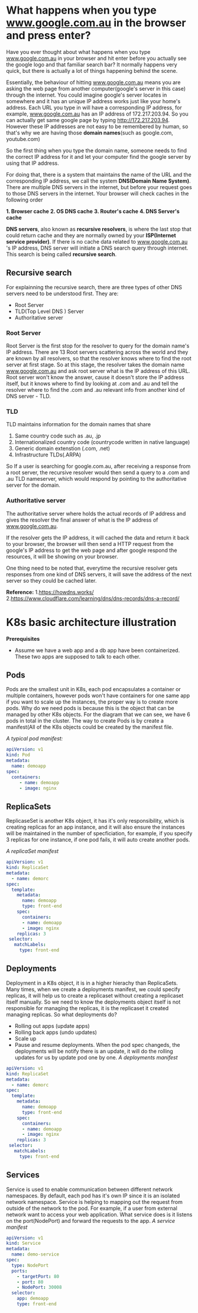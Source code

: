 # What happens when you type www.google.com.au in the browser and press enter?

Have you ever thought about what happens when you type www.google.com.au in your browser and hit enter before you actually see the google logo and that familiar search bar? It normally happens very quick, but there is actually a lot of things happening behind the scene.

Essentially, the behaviour of hitting www.google.com.au means you are asking the web page from another computer(google's server in this case) through the internet. 
You could imagine google's server locates in somewhere and it has an unique IP address works just like your home's address. Each URL you type in will have a corresponding IP address, for example, www.google.com.au has an IP address of 172.217.203.94. So you can actually get same google page by typing http://172.217.203.94. However these IP addresses are not easy to be remembered by human, so that's why we are having those **domain names**(such as google.com, youtube.com)

So the first thing when you type the domain name, someone needs to find the correct IP address for it and let your computer find the google server by using that IP address. 

For doing that, there is a system that maintains the name of the URL and the corresponding IP address, we call the system **DNS(Domain Name System)**. There are multiple DNS servers in the internet, but before your request goes to those DNS servers in the internet. Your browser will check caches in the following order

**1. Browser cache**
**2. OS DNS cache**
**3. Router's cache**
**4. DNS Server's cache**

**DNS servers**, also known as **recursive resolvers**, is where the last stop that could return cache and they are normally owned by your **ISP(Internet service provider)**. If there is no cache data related to www.google.com.au 's IP address, DNS server will initiate a DNS search query through internet. This search is being called **recursive search**.


## Recursive search
For explainning the recursive search, there are three types of other DNS servers need to be understood first. 
They are:
- Root Server
- TLD(Top Level DNS ) Server
- Authoritative server

### Root Server
Root Server is the first stop for the resolver to query for the domain name's IP address. There are 13 Root servers scattering across the world and they are known by all resolvers, so that the resolver knows where to find the root server at first stage. So at this stage, the resolver takes the domain name www.google.com.au and ask root server what is the IP address of this URL. Root server won't know the answer, cause it doesn't store the IP address itself, but it knows where to find by looking at .com and .au and tell the resolver where to find the .com and .au relevant info from another kind of DNS server - TLD.

### TLD
TLD maintains information for the domain names that share 
1. Same country code such as .au, .jp
2. Internationalized country code (countrycode written in native language)
3. Generic domain extenstion (.com,  .net)
4. Infrastructure TLDs(.ARPA)
 
So If a user is searching for google.com.au, after receiving a response from a root server, the recursive resolver would then send a query to a .com and .au TLD nameserver, which would respond by pointing to the authoritative server for the domain.

### Authoritative server

The authoritative server where holds the actual records of IP address and gives the resolver the final answer of what is the IP address of www.google.com.au.

If the resolver gets the IP address, it will cached the data and return it back to your browser, the browser will then send a HTTP request from the google's IP address to get the web page and after google respond the resources, it will be showing on your browser.

One thing need to be noted that, everytime the recursive resolver gets responses from one kind of DNS servers, it will save the address of the next server so they could be cached later.

**Reference:** 
1.https://howdns.works/
2.https://www.cloudflare.com/learning/dns/dns-records/dns-a-record/






# K8s basic architecture illustration

**Prerequisites**
- Assume we have a web app and a db app have been containerized. These two apps are supposed to talk to each other.

## Pods
Pods are the smallest unit in K8s, each pod encapsulates a container or multiple containers, however pods won't have containers for one same app if you want to scale up the instances, the proper way is to create more pods. Why do we need pods is because this is the object that can be managed by other K8s objects. For the diagram that we can see, we have 6 pods in total in the cluster. 
The way to create Pods is by create a manifest(All of the K8s objects could be created by the manifest file. 

_A typical pod manifest:_
```yaml
apiVersion: v1
kind: Pod
metadata:
  name: demoapp
spec:
  containers:
     - name: demoapp
     - image: nginx
```


## ReplicaSets
ReplicaseSet is another K8s object, it has it's only responsibility, which is creating replicas for an app instance, and it will also ensure the instances will be maintained in the number of specficiation, for example, if you specify 3 replicas for one instance, if one pod fails, it will auto create another pods. 

_A replicaSet manifest_
```yaml
apiVersion: v1
kind: ReplicaSet
metadata:
  - name: demorc
spec:
  template:
    metadata:
      name: demoapp
      type: front-end
    spec:
      containers:
      - name: demoapp
      - image: nginx
    replicas: 3
 selector:
   matchLabels:
     type: front-end
```


## Deployments
Deployment in a K8s object, it is in a higher hierachy than ReplicaSets. Many times, when we create a deployments manifest, we could specify replicas, it will help us to create a replicaset without creating a replicaset itself manually. So we need to know the deployments object itself is not responsible for managing the replicas, it is the replicaset it created managing replicas. So what deployments do?
- Rolling out apps (update apps)
- Rolling back apps (undo updates)
- Scale up 
- Pause and resume deployments.
When the pod spec changeds, the deployments will be notify there is an update, it will do the rolling updates for us by update pod one by one.
_A deployments manifest_
```yaml
apiVersion: v1
kind: ReplicaSet
metadata:
  - name: demorc
spec:
  template:
    metadata:
      name: demoapp
      type: front-end
    spec:
      containers:
      - name: demoapp
      - image: nginx
    replicas: 3
 selector:
   matchLabels:
     type: front-end
```


## Services
Service is used to enable communication between different network namespaces. By default, each pod has it's own IP since it is an isolated network namespace. Service is helping to mapping out the request from outside of the network to the pod.
For example, if a user from external network want to access your web application. What service does is it listens on the port(NodePort) and forward the requests to the app.
_A service manifest_
```yaml
apiVersion: v1
kind: Service
metadata: 
  name: demo-service
spec:
  type: NodePort
  ports:
    - targetPort: 80
    - port: 80
    - NodePort: 30008
  selector:
    app: demoapp
    type: front-end
```
